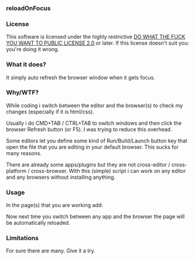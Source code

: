 ### reloadOnFocus ###


### License ###
This software is licensed under the highly restrictive <a href="http://en.wikipedia.org/wiki/WTFPL">DO WHAT THE FUCK YOU WANT TO PUBLIC LICENSE 2.0</a> or later.
If this license doesn't suit you: you're doing it wrong.


### What it does? ###
It simply auto refresh the browser window when it gets focus.


### Why/WTF? ###
While coding i switch between the editor and the browser(s) to check my changes (especially if it is html/css).

Usually i do CMD+TAB / CTRL+TAB to switch windows and then click the browser
Refresh button (or F5).
I was trying to reduce this overhead.

Some editors let you define some kind of Run/Build/Launch button key that open the file that you are editing
in your default browser.
This sucks for many reasons.

There are already some apps/plugins but they are not cross-editor / cross-platform / cross-browser.
With this (simple) script i can work on any editor and any browsers without installing anything.


### Usage ###
In the page(s) that you are working add:
    <script type="text/javascript" src="https://github.com/hugorodrigues/reloadOnFocus/raw/master/reloadOnFocus.js"></script>

Now next time you switch between any app and the browser the page will be automatically reloaded.


### Limitations ###
For sure there are many. Give it a try.

